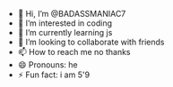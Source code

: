 - 👋 Hi, I’m @BADASSMANIAC7
- 👀 I’m interested in coding
- 🌱 I’m currently learning js
- 💞️ I’m looking to collaborate with friends
- 📫 How to reach me no thanks
- 😄 Pronouns: he
- ⚡ Fun fact: i am 5'9

<!---
BADASSMANIAC7/BADASSMANIAC7 is a ✨ special ✨ repository because its `README.md` (this file) appears on your GitHub profile.
You can click the Preview link to take a look at your changes.
--->

